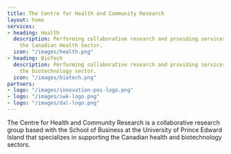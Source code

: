 ```yaml
---
title: The Centre for Health and Community Research
layout: home
services:
- heading: Health
  description: Performing collaborative research and providing services to support
    the Canadian Health Sector.
  icon: "/images/health.png"
- heading: BioTech
  description: Performing collaborative research and providing services to support
    the biotechnology sector.
  icon: "/images/biotech.png"
partners:
- logo: "/images/innovation-pei-logo.png"
- logo: "/images/iwk-logo.png"
- logo: "/images/dal-logo.png"
---
```

The Centre for Health and Community Research is a collaborative research group based with the School of Business at the University of Prince Edward Island that specializes in supporting the Canadian health and biotechnology sectors.
